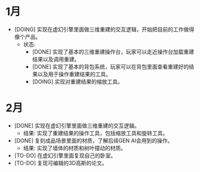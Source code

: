 # 1月
- [DOING] 实现在虚幻引擎里面做三维重建的交互逻辑，开始把目前的工作做得像个产品。
	- 状态: 
		- [DONE] 实现了基本的三维重建操作台，玩家可以走近操作台加载重建结果以及调用重建。
		- [DONE] 实现了基本的背包系统，玩家可以在背包里面查看重建好的结果以及用于操作重建结果的工具。
		- [DOING] 实现对重建结果的缩放工具。

# 2月
- [DONE] 实现在虚幻引擎里面做三维重建的交互逻辑。
	- 结果: 实现了重建结果的操作工具，包括缩放工具和旋转工具。
- [DONE] 复刻成品场景里面的材质，了解后续GEN AI会用到的操作。
	- 结果: 实现了墙体的材质和树叶摆动的材质。
- [TO-DO] 在虚幻引擎里面复现自己的卧室。
- [TO-DO] 复现可编辑的3D高斯的论文。